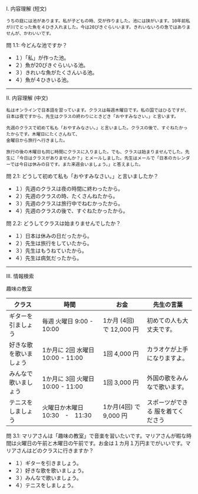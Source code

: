 I. 内容理解 (短文)

```
うちの庭には池があります。私が子どもの時、交が作りました。池には挟がいます。10年前私が川でとった魚を４ひき入れました。今は20ぴきぐらいいます。きれいないろの急ではありませんが、かわいいです。
```

問 1.1: 今どんな池ですか？

+ １）「私」が作った池。
+ ２）魚が20ぴきぐらいいる池。
+ ３）きれいな魚がたくさんいる池。
+ ４）魚が４ひきいる池。

---

II. 内容理解 (中文)

```
私はオンラインで日本語を習っています。クラスは毎週木曜日です。私の国ではひるですが、日本は夜ですから、先生はクラスの終わりにときどき「おやすみなさい。」と言います。

先週のクラスで初めて私も「おやすみなさい。」と言いました。クラスの後で、すぐねたかったからです。木曜日にたくさんねて、
金曜日から旅行へ行きました。

旅行の後の木曜日も同じ時間にクラスに入りました。でも、クラスは始まりませんでした。先生に「今日はクラスがありませんか？」とメールしました。先生はメールで「日本のカレンダーでは今日は休みの日です。また来週会いましょう。」と答えました。
```

問 2.1: どうして初めて私も「おやすみなさい。」と言いましたか？

+ １）先週のクラスは夜の時間に終わったから。
+ ２）先週のクラスの時、たくさんねたから。
+ ３）先週のクラスは旅行中でねむかったから。
+ ４）先週のクラスの後で、すぐねたかったから。

問 2.2: どうしてクラスは始まりませんでしたか？

+ １）日本は休みの日だったから。
+ ２）先生は旅行をしていたから。
+ ３）先生はもうねていたから。
+ ４）先生は病気だったから。

---

III. 情報検索

趣味の教室

| クラス | 時間 | お金 | 先生の言葉 |
| --- | --- | --- | --- |
| ギターを引ましょう | 毎週 火曜日 9:00 - 10:00 | 1か月 (4回) で 12,000 円 | 初めての人も大丈夫です。 |
| 好きな歌を歌いましょう | 1か月に 2回 水曜日 10:00 - 11:00 | 1回 4,000 円 | カラオケが上手になりますよ。 |
| みんなで歌いましょう | 1か月に 3回 火曜日 10:00 - 11:00 | 1回 3,000 円| 外国の歌をみんなで歌います。 |
| テニスをしましょう  | 火曜日か木曜日 10:30　-　11:30 | 1か月(4回) で 9,000 円 | スポーツができる 服を着てくださう |


問 3.1: マリアさんは「趣味の教室」で音楽を習いたいです。マリアさんが暇な時間は火曜日の午前と木曜日の午前です。お金は１カ月１万円までがいいです。マリアさんはどのクラスに行きますか？

+ １）ギターを引きましょう。
+ ２）好きな歌を歌いましょう。
+ ３）みんなで歌いましょう。
+ ４）テニスをしましょう。
